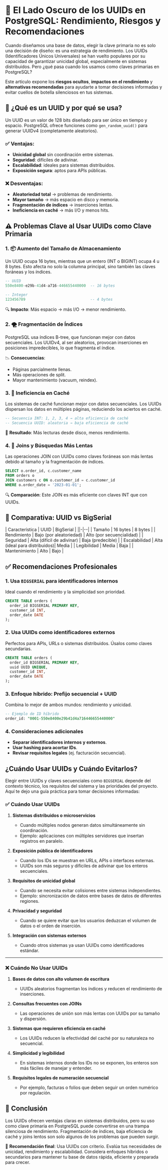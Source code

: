 # 🚨 El Lado Oscuro de los UUIDs en PostgreSQL: Rendimiento, Riesgos y Recomendaciones

Cuando diseñamos una base de datos, elegir la clave primaria no es solo una decisión de diseño: es una estrategia de rendimiento. Los UUIDs (Identificadores Únicos Universales) se han vuelto populares por su capacidad de garantizar unicidad global, especialmente en sistemas distribuidos. Pero ¿qué pasa cuando los usamos como claves primarias en PostgreSQL?

Este artículo expone los **riesgos ocultos**, **impactos en el rendimiento** y **alternativas recomendadas** para ayudarte a tomar decisiones informadas y evitar cuellos de botella silenciosos en tus sistemas.



## 🧠 ¿Qué es un UUID y por qué se usa?

Un UUID es un valor de 128 bits diseñado para ser único en tiempo y espacio. PostgreSQL ofrece funciones como `gen_random_uuid()` para generar UUIDv4 (completamente aleatorios).

### ✅ Ventajas:
- **Unicidad global** sin coordinación entre sistemas.
- **Seguridad**: difíciles de adivinar.
- **Escalabilidad**: ideales para sistemas distribuidos.
- **Exposición segura**: aptos para APIs públicas.

### ❌ Desventajas:
- **Aleatoriedad total** → problemas de rendimiento.
- **Mayor tamaño** → más espacio en disco y memoria.
- **Fragmentación de índices** → inserciones lentas.
- **Ineficiencia en caché** → más I/O y menos hits.



## ⚠️ Problemas Clave al Usar UUIDs como Clave Primaria

### 1. 📦 Aumento del Tamaño de Almacenamiento

Un UUID ocupa 16 bytes, mientras que un entero (INT o BIGINT) ocupa 4 u 8 bytes. Esto afecta no solo la columna principal, sino también las claves foráneas y los índices.

```sql
-- UUID
550e8400-e29b-41d4-a716-446655440000  -- 16 bytes

-- Integer
123456789                             -- 4 bytes
```

🔍 **Impacto**: Más espacio → más I/O → menor rendimiento.



### 2. 🌪️ Fragmentación de Índices

PostgreSQL usa índices B-tree, que funcionan mejor con datos secuenciales. Los UUIDv4, al ser aleatorios, provocan inserciones en posiciones impredecibles, lo que fragmenta el índice.

📉 **Consecuencias**:
- Páginas parcialmente llenas.
- Más operaciones de split.
- Mayor mantenimiento (vacuum, reindex).



### 3. 🧊 Ineficiencia en Caché

Los sistemas de caché funcionan mejor con datos secuenciales. Los UUIDs dispersan los datos en múltiples páginas, reduciendo los aciertos en caché.

```sql
-- Secuencia INT: 1, 2, 3, 4 → alta eficiencia de caché
-- Secuencia UUID: aleatoria → baja eficiencia de caché
```

📛 **Resultado**: Más lecturas desde disco, menos rendimiento.



### 4. 🐢 Joins y Búsquedas Más Lentas

Las operaciones JOIN con UUIDs como claves foráneas son más lentas debido al tamaño y la fragmentación de índices.

```sql
SELECT o.order_id, c.customer_name
FROM orders o
JOIN customers c ON o.customer_id = c.customer_id
WHERE o.order_date = '2023-01-01';
```

🔍 **Comparación**: Este JOIN es más eficiente con claves INT que con UUIDs.



## 🔄 Comparativa: UUID vs BigSerial

| Característica         | UUID                          | BigSerial                      |
||-|--|
| Tamaño                 | 16 bytes                      | 8 bytes                        |
| Rendimiento            | Bajo (por aleatoriedad)       | Alto (por secuencialidad)      |
| Seguridad              | Alta (difícil de adivinar)    | Baja (predecible)              |
| Escalabilidad          | Alta (ideal para distribuidos)| Media                          |
| Legibilidad            | Media                         | Baja                           |
| Mantenimiento          | Alto                          | Bajo                           |



## ✅ Recomendaciones Profesionales

### 1. Usa `BIGSERIAL` para identificadores internos

Ideal cuando el rendimiento y la simplicidad son prioridad.

```sql
CREATE TABLE orders (
  order_id BIGSERIAL PRIMARY KEY,
  customer_id INT,
  order_date DATE
);
```



### 2. Usa UUIDs como identificadores externos

Perfectos para APIs, URLs o sistemas distribuidos. Úsalos como claves secundarias.

```sql
CREATE TABLE orders (
  order_id BIGSERIAL PRIMARY KEY,
  uuid UUID UNIQUE,
  customer_id INT,
  order_date DATE
);
```



### 3. Enfoque híbrido: Prefijo secuencial + UUID

Combina lo mejor de ambos mundos: rendimiento y unicidad.

```sql
-- Ejemplo de ID híbrido
order_id: "0001-550e8400e29b41d4a716446655440000"
```



### 4. Consideraciones adicionales

- **Separar identificadores internos y externos**.
- **Usar hashing para acortar IDs**.
- **Revisar requisitos legales** (ej. facturación secuencial).


 

##   ¿Cuándo Usar UUIDs y Cuándo Evitarlos?

Elegir entre UUIDs y claves secuenciales como `BIGSERIAL` depende del contexto técnico, los requisitos del sistema y las prioridades del proyecto. Aquí te dejo una guía práctica para tomar decisiones informadas:

 

### ✅ Cuándo Usar UUIDs

1. **Sistemas distribuidos o microservicios**
   - Cuando múltiples nodos generan datos simultáneamente sin coordinación.
   - Ejemplo: aplicaciones con múltiples servidores que insertan registros en paralelo.

2. **Exposición pública de identificadores**
   - Cuando los IDs se muestran en URLs, APIs o interfaces externas.
   - UUIDs son más seguros y difíciles de adivinar que los enteros secuenciales.

3. **Requisitos de unicidad global**
   - Cuando se necesita evitar colisiones entre sistemas independientes.
   - Ejemplo: sincronización de datos entre bases de datos de diferentes regiones.

4. **Privacidad y seguridad**
   - Cuando se quiere evitar que los usuarios deduzcan el volumen de datos o el orden de inserción.

5. **Integración con sistemas externos**
   - Cuando otros sistemas ya usan UUIDs como identificadores estándar.

---

### ❌ Cuándo No Usar UUIDs

1. **Bases de datos con alto volumen de escritura**
   - UUIDs aleatorios fragmentan los índices y reducen el rendimiento de inserciones.

2. **Consultas frecuentes con JOINs**
   - Las operaciones de unión son más lentas con UUIDs por su tamaño y dispersión.

3. **Sistemas que requieren eficiencia en caché**
   - Los UUIDs reducen la efectividad del caché por su naturaleza no secuencial.

4. **Simplicidad y legibilidad**
   - En sistemas internos donde los IDs no se exponen, los enteros son más fáciles de manejar y entender.

5. **Requisitos legales de numeración secuencial**
   - Por ejemplo, facturas o folios que deben seguir un orden numérico por regulación.

 


## 🧭 Conclusión

Los UUIDs ofrecen ventajas claras en sistemas distribuidos, pero su uso como clave primaria en PostgreSQL puede convertirse en una trampa silenciosa de rendimiento. Fragmentación de índices, baja eficiencia de caché y joins lentos son solo algunos de los problemas que pueden surgir.

🔧 **Recomendación final**: Usa UUIDs con criterio. Evalúa tus necesidades de unicidad, rendimiento y escalabilidad. Considera enfoques híbridos o secundarios para mantener tu base de datos rápida, eficiente y preparada para crecer.
